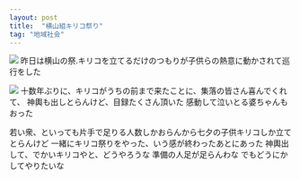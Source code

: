 ```yaml
---
layout: post
title:  "横山組キリコ祭り"
tag: "地域社会"
---
```


![](https://kobapan.com/f/9988739124_3e2e75ef75.jpg)
昨日は横山の祭.キリコを立てるだけのつもりが子供らの熱意に動かされて巡行をした


![](https://kobapan.com/f/10067674245_710ac7b091.jpg)
十数年ぶりに、キリコがうちの前まで来たことに、集落の皆さん喜んでくれて、
神輿も出しとらんけど、目録たくさん頂いた
感動して泣いとる婆ちゃんもおった


若い衆、といっても片手で足りる人数しかおらんから七夕の子供キリコしか立てとらんけど
一緒にキリコ祭りをやった、いう感が終わったあとにあった
神輿出して、でかいキリコやと、どうやろうな
準備の人足が足らんわな
でもどうにかしてやりたいな

